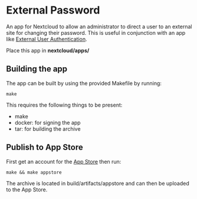 # External Password

An app for Nextcloud to allow an administrator to direct a user to an external site for changing their password. This is useful in conjunction with an app like [External User Authentication](https://apps.nextcloud.com/apps/user_external).

Place this app in **nextcloud/apps/**

## Building the app

The app can be built by using the provided Makefile by running:

    make

This requires the following things to be present:
* make
* docker: for signing the app
* tar: for building the archive

## Publish to App Store

First get an account for the [App Store](http://apps.nextcloud.com/) then run:

    make && make appstore

The archive is located in build/artifacts/appstore and can then be uploaded to the App Store.
